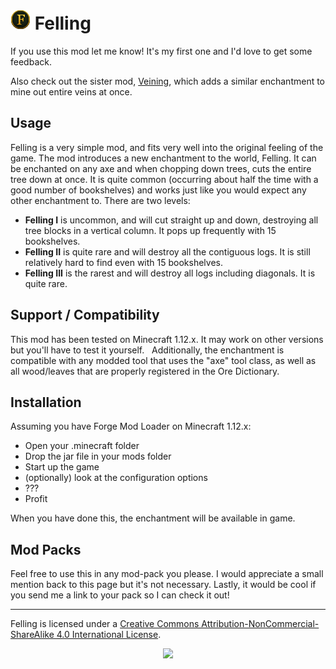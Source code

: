 # ![felling logo](/src/main/resources/assets/felling/textures/logo.png) Felling

If you use this mod let me know! It's my first one and I'd love to get some feedback.

Also check out the sister mod, [Veining](https://github.com/arlyon/veining), which adds a similar enchantment to mine out entire veins at once.

## Usage

Felling is a very simple mod, and fits very well into the original feeling of the game. The mod introduces a new enchantment to the world, Felling. It can be enchanted on any axe and when chopping down trees, cuts the entire tree down at once. It is quite common (occurring about half the time with a good number of bookshelves) and works just like you would expect any other enchantment to. There are two levels:
- **Felling I** is uncommon, and will cut straight up and down, destroying all tree blocks in a vertical column. It pops up frequently with 15 bookshelves.
- **Felling II** is quite rare and will destroy all the contiguous logs. It is still relatively hard to find even with 15 bookshelves.
- **Felling III** is the rarest and will destroy all logs including diagonals. It is quite rare.

## Support / Compatibility

This mod has been tested on Minecraft 1.12.x. It may work on other versions but you'll have to test it yourself.
 
Additionally, the enchantment is compatible with any modded tool that uses the "axe" tool class, as well as all wood/leaves that are properly registered in the Ore Dictionary.

## Installation

Assuming you have Forge Mod Loader on Minecraft 1.12.x:

- Open your .minecraft folder
- Drop the jar file in your mods folder
- Start up the game
- (optionally) look at the configuration options
- ???
- Profit

When you have done this, the enchantment will be available in game. 

## Mod Packs

Feel free to use this in any mod-pack you please. I would appreciate a small mention back to this page but it's not necessary. Lastly, it would be cool if you send me a link to your pack so I can check it out!

-----------------

Felling is licensed under a [Creative Commons Attribution-NonCommercial-ShareAlike 4.0 International License](https://creativecommons.org/licenses/by-nc-sa/4.0/deed.en_US).

[<p align="center"><img style="margin:auto" src="https://licensebuttons.net/l/by-nc-sa/3.0/88x31.png"></p>](https://creativecommons.org/licenses/by-nc-sa/4.0/deed.en_US)
